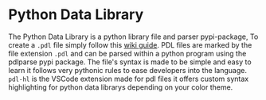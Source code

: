 # Python Data Library

The Python Data Library is a python library file and parser pypi-package, To create a `.pdl` file simply follow this [wiki guide](https://github.com/itzCozi/Python-Developer-Library/wiki). PDL files are marked by the file extension `.pdl` and can be parsed within a python program using the pdlparse pypi package. The file's syntax is made to be simple and easy to learn it follows very pythonic rules to ease developers into the language. `pdl-hl` is the VSCode extension made for pdl files it offers custom syntax highlighting for python data librarys depending on your color theme.
